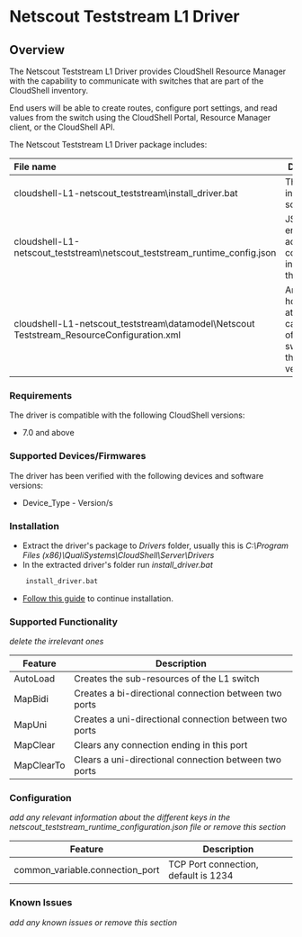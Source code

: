# Netscout Teststream L1 Driver

## Overview
The Netscout Teststream L1 Driver provides CloudShell Resource Manager with the capability to communicate with switches that are part of the CloudShell inventory.

End users will be able to create routes, configure port settings, and read values from the switch using the CloudShell Portal, Resource Manager client, or the CloudShell API.

The Netscout Teststream L1 Driver package includes:

| File name | Description |
| :------ | ------ |
| cloudshell-L1-netscout_teststream\install_driver.bat | The driver installation script |
| cloudshell-L1-netscout_teststream\netscout_teststream_runtime_config.json | JSON file enabling additional configuration interface for the driver |
| cloudshell-L1-netscout_teststream\datamodel\Netscout Teststream_ResourceConfiguration.xml | An XML file holding all attribute and capabilities of the L1 switches of the same vendor |

### Requirements
The driver is compatible with the following CloudShell versions:
- 7.0 and above

### Supported Devices/Firmwares
The driver has been verified with the following devices and software versions:
- Device_Type - Version/s

### Installation
* Extract the driver's package to *Drivers* folder, usually this is *C:\\Program Files (x86)\\QualiSystems\\CloudShell\\Server\\Drivers*
* In the extracted driver's folder run *install_driver.bat*
```bash
    install_driver.bat
```
* [Follow this guide](http://help.quali.com/Online%20Help/8.3/Portal/Content/Admn/Cnct-Ctrl-L1-Swch.htm) to continue installation.

### Supported Functionality
*delete the irrelevant ones*

| Feature | Description |
| ------ | ------ |
| AutoLoad | Creates the sub-resources of the L1 switch |
| MapBidi | Creates a bi-directional connection between two ports |
| MapUni | Creates a uni-directional connection between two ports |
| MapClear | Clears any connection ending in this port |
| MapClearTo | Clears a uni-directional connection between two ports |

### Configuration
*add any relevant information about the different keys in the netscout_teststream_runtime_configuration.json file or remove this section*

| Feature | Description |
| ------ | ------ |
| common_variable.connection_port | TCP Port connection, default is 1234 |

### Known Issues
*add any known issues or remove this section*
